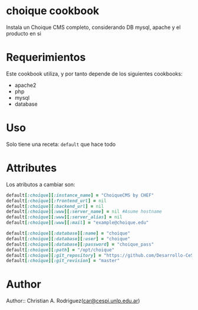 # choique cookbook

Instala un Choique CMS completo, considerando DB mysql, apache y el producto en si

# Requerimientos

Este cookbook utiliza, y por tanto depende de los siguientes cookbooks:

* apache2
* php
* mysql
* database

# Uso

Solo tiene una receta: `default` que hace todo

# Attributes

Los atributos a cambiar son:

```ruby
default[:choique][:instance_name] = "ChoiqueCMS by CHEF"
default[:choique][:frontend_url] = nil
default[:choique][:backend_url] = nil
default[:choique][:www][:server_name] = nil #Asume hostname
default[:choique][:www][:server_alias] = nil 
default[:choique][:www][:mail] = "example@choique.edu"

default[:choique][:database][:name] = "choique"
default[:choique][:database][:user] = "choique"
default[:choique][:database][:password] = "choique_pass"
default[:choique][:path] = "/opt/choique"
default[:choique][:git_repository] = "https://github.com/Desarrollo-CeSPI/choique.git"
default[:choique][:git_revision] = "master"
```
# Author

Author:: Christian A. Rodriguez(<car@cespi.unlp.edu.ar>)
